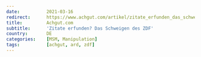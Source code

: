 ```yaml
---
date:          2021-03-16
redirect:      https://www.achgut.com/artikel/zitate_erfunden_das_schweigen_des_zdf
title:         Achgut.com
subtitle:      'Zitate erfunden? Das Schweigen des ZDF'
country:       DE
categories:    [MSM, Manipulation]
tags:          [achgut, ard, zdf]
---
```


